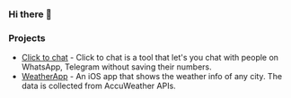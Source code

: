 ### Hi there 👋

### Projects
- [Click to chat](https://vkgupta857.github.io/click-to-chat/) - Click to chat is a tool that let's you chat with people on WhatsApp, Telegram without saving their numbers.
- [WeatherApp](https://github.com/vkgupta857/WeatherApp) - An iOS app that shows the weather info of any city. The data is collected from AccuWeather APIs.
<!--
**vkgupta857/vkgupta857** is a ✨ _special_ ✨ repository because its `README.md` (this file) appears on your GitHub profile.

Here are some ideas to get you started:

- 🔭 I’m currently working on ...
- 🌱 I’m currently learning ...
- 👯 I’m looking to collaborate on ...
- 🤔 I’m looking for help with ...
- 💬 Ask me about ...
- 📫 How to reach me: ...
- 😄 Pronouns: ...
- ⚡ Fun fact: ...
-->
